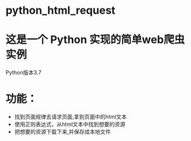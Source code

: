 # python_html_request
# 这是一个 Python 实现的简单web爬虫实例 
Python版本3.7 
# 功能：
- 找到页面规律去请求页面,拿到页面中的html文本
- 使用正则表达式，从html文本中找到想要的资源  
- 把想要的资源下载下来,并保存成本地文件 
